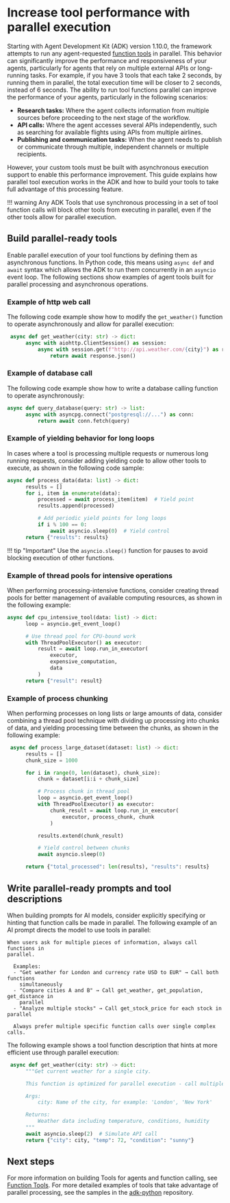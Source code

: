 # Increase tool performance with parallel execution

Starting with Agent Development Kit (ADK) version 1.10.0, the framework
attempts to run any agent-requested 
[function tools](/adk-docs/tools/function-tools/) 
in parallel. This behavior can significantly improve the performance and
responsiveness of your agents, particularly for agents that rely on multiple
external APIs or long-running tasks. For example, if you have 3 tools that each
take 2 seconds, by running them in parallel, the total execution time will be
closer to 2 seconds, instead of 6 seconds. The ability to run tool functions
parallel can improve the performance of your agents, particularly in the
following scenarios:

-   **Research tasks:** Where the agent collects information from multiple
    sources before proceeding to the next stage of the workflow.
-   **API calls:** Where the agent accesses several APIs independently, such
    as searching for available flights using APIs from multiple airlines.
-   **Publishing and communication tasks:** When the agent needs to publish
    or communicate through multiple, independent channels or multiple recipients.

However, your custom tools must be built with asynchronous execution support to
enable this performance improvement. This guide explains how parallel tool
execution works in the ADK and how to build your tools to take full advantage of
this processing feature.

!!! warning
    Any ADK Tools that use synchronous processing in a set of tool function
    calls will block other tools from executing in parallel, even if the other
    tools allow for parallel execution.

## Build parallel-ready tools

Enable parallel execution of your tool functions by defining them as
asynchronous functions. In Python code, this means using `async def` and `await`
syntax which allows the ADK to run them concurrently in an `asyncio` event loop.
The following sections show examples of agent tools built for parallel
processing and asynchronous operations.

### Example of http web call

The following code example show how to modify the `get_weather()` function to
operate asynchronously and allow for parallel execution:

```python
 async def get_weather(city: str) -> dict:
      async with aiohttp.ClientSession() as session:
          async with session.get(f"http://api.weather.com/{city}") as response:
              return await response.json()
```

### Example of database call

The following code example show how to write a database calling function to
operate asynchronously:

```python
async def query_database(query: str) -> list:
      async with asyncpg.connect("postgresql://...") as conn:
          return await conn.fetch(query)
```

### Example of yielding behavior for long loops

In cases where a tool is processing multiple requests or numerous long running
requests, consider adding yielding code to allow other tools to execute, as
shown in the following code sample:

```python
async def process_data(data: list) -> dict:
      results = []
      for i, item in enumerate(data):
          processed = await process_item(item)  # Yield point
          results.append(processed)

          # Add periodic yield points for long loops
          if i % 100 == 0:
              await asyncio.sleep(0)  # Yield control
      return {"results": results}
```

!!! tip "Important"
    Use the `asyncio.sleep()` function for pauses to avoid blocking
    execution of other functions.

### Example of thread pools for intensive operations

When performing processing-intensive functions, consider creating thread pools
for better management of available computing resources, as shown in the
following example:

```python
async def cpu_intensive_tool(data: list) -> dict:
      loop = asyncio.get_event_loop()

      # Use thread pool for CPU-bound work
      with ThreadPoolExecutor() as executor:
          result = await loop.run_in_executor(
              executor,
              expensive_computation,
              data
          )
      return {"result": result}
```

### Example of process chunking

When performing processes on long lists or large amounts of data, consider
combining a thread pool technique with dividing up processing into chunks of
data, and yielding processing time between the chunks, as shown in the following
example:

```python
 async def process_large_dataset(dataset: list) -> dict:
      results = []
      chunk_size = 1000

      for i in range(0, len(dataset), chunk_size):
          chunk = dataset[i:i + chunk_size]

          # Process chunk in thread pool
          loop = asyncio.get_event_loop()
          with ThreadPoolExecutor() as executor:
              chunk_result = await loop.run_in_executor(
                  executor, process_chunk, chunk
              )

          results.extend(chunk_result)

          # Yield control between chunks
          await asyncio.sleep(0)

      return {"total_processed": len(results), "results": results}
```

## Write parallel-ready prompts and tool descriptions

When building prompts for AI models, consider explicitly specifying or hinting
that function calls be made in parallel. The following example of an AI prompt
directs the model to use tools in parallel:

```none
When users ask for multiple pieces of information, always call functions in
parallel.

  Examples:
  - "Get weather for London and currency rate USD to EUR" → Call both functions
    simultaneously
  - "Compare cities A and B" → Call get_weather, get_population, get_distance in 
    parallel
  - "Analyze multiple stocks" → Call get_stock_price for each stock in parallel

  Always prefer multiple specific function calls over single complex calls.
```

The following example shows a tool function description that hints at more
efficient use through parallel execution:

```python
 async def get_weather(city: str) -> dict:
      """Get current weather for a single city.

      This function is optimized for parallel execution - call multiple times for different cities.

      Args:
          city: Name of the city, for example: 'London', 'New York'

      Returns:
          Weather data including temperature, conditions, humidity
      """
      await asyncio.sleep(2)  # Simulate API call
      return {"city": city, "temp": 72, "condition": "sunny"}
```

## Next steps

For more information on building Tools for agents and function calling, see
[Function Tools](https://google.github.io/adk-docs/tools/function-tools/). For
more detailed examples of tools that take advantage of parallel processing, see
the samples in the
[adk-python](https://github.com/google/adk-python/tree/main/contributing/samples/parallel_functions)
repository.
